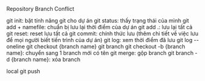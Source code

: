 Repository
Branch
Conflict

git init: bật tính năng git cho dự án
git status: thấy trạng thái của mình
git add + namefile: chuẩn bị lưu lại thời điểm của dự án
git add .: lưu lại tất cả
git reset: reset lưu tất cả
git commit: chính thức lưu (thêm chi tiết về việc lưu để mọi người biết tiến trình của dự án)
git log: xem thời điểm đã lưu
git log --oneline
git checkout {branch name}
git branch
git checkout -b {branch name}: chuyển sang 1 branch mới có tên
git merge: gộp branch
git branch -d {branch name}: xóa branch

local
git push
